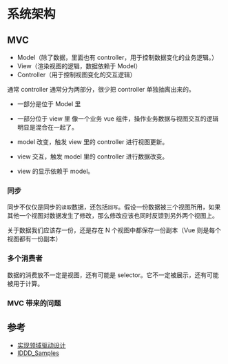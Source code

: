 # 系统架构

## MVC

- Model（除了数据，里面也有 controller，用于控制数据变化的业务逻辑。）
- View（渲染视图的逻辑，数据依赖于 Model）
- Controller（用于控制视图变化的交互逻辑）

通常 controller 通常分为两部分，很少把 controller 单独抽离出来的。
- 一部分是位于 Model 里
- 一部分位于 view 里
像一个业务 vue 组件，操作业务数据与视图交互的逻辑明显是混合在一起了。

- model 改变，触发 view 里的 controller 进行视图更新。
- view 交互，触发 model 里的 controller 进行数据改变。
- view 的显示依赖于 model。

### 同步

同步不仅仅是同步的`读取`数据，还包括`回写`。假设一份数据被三个视图所用，如果其他一个视图对数据发生了修改，那么修改应该也同时反馈到另外两个视图上。

关于数据我们应该存一份，还是存在 N 个视图中都保存一份副本（Vue 则是每个视图都有一份副本）

### 多个消费者

数据的消费放不一定是视图，还有可能是 selector。它不一定被展示，还有可能被用于计算。

### MVC 带来的问题


## 参考

- [实现领域驱动设计](https://book.douban.com/subject/25844633/)
- [IDDD_Samples](https://github.com/VaughnVernon/IDDD_Samples)